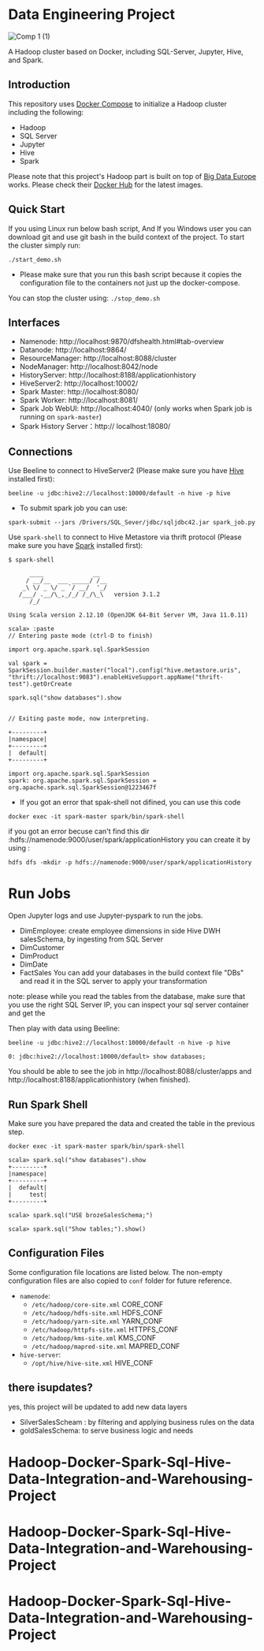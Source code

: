 # Data Engineering Project
![Comp 1 (1)](https://github.com/Mouhamed-Jinja/Hadoop-Docker-Spark-Sql-Hive-Data-Integration-and-Warehousing-Project/assets/132110499/28f49870-fa31-4872-9fe5-7fe48de4fdcf)

A Hadoop cluster based on Docker, including SQL-Server, Jupyter, Hive, and Spark.

## Introduction
This repository uses [Docker Compose](https://docs.docker.com/compose/) to initialize a Hadoop cluster including the following:

- Hadoop
- SQL Server
- Jupyter
- Hive
- Spark

Please note that this project's Hadoop part is built on top of [Big Data Europe](https://github.com/big-data-europe) works. Please check their [Docker Hub](https://hub.docker.com/u/bde2020/) for the latest images.


## Quick Start

If you using Linux run below bash script,
And If you Windows user you can download git and use git bash in the build context of the project.
To start the cluster simply run:
```
./start_demo.sh
```
- Please make sure that you run this bash script because it copies the configuration file to the containers not just up the docker-compose.


You can stop the cluster using:
 `./stop_demo.sh` 

## Interfaces

- Namenode: http://localhost:9870/dfshealth.html#tab-overview
- Datanode: http://localhost:9864/
- ResourceManager: http://localhost:8088/cluster
- NodeManager: http://localhost:8042/node
- HistoryServer: http://localhost:8188/applicationhistory
- HiveServer2: http://localhost:10002/
- Spark Master: http://localhost:8080/
- Spark Worker: http://localhost:8081/
- Spark Job WebUI: http://localhost:4040/ (only works when Spark job is running on `spark-master`)
- Spark History Server：http://
localhost:18080/

## Connections

Use Beeline to connect to HiveServer2 (Please make sure you have [Hive](https://cwiki.apache.org/confluence/display/Hive/AdminManual+Installation) installed first):

```
beeline -u jdbc:hive2://localhost:10000/default -n hive -p hive
```
- To submit spark job you can use:
```
spark-submit --jars /Drivers/SQL_Sever/jdbc/sqljdbc42.jar spark_job.py
```

Use `spark-shell` to connect to Hive Metastore via thrift protocol (Please make sure you have [Spark](https://spark.apache.org/downloads.html) installed first):


```
$ spark-shell

      ____              __
     / __/__  ___ _____/ /__
    _\ \/ _ \/ _ `/ __/  '_/
   /___/ .__/\_,_/_/ /_/\_\   version 3.1.2
      /_/

Using Scala version 2.12.10 (OpenJDK 64-Bit Server VM, Java 11.0.11)

scala> :paste
// Entering paste mode (ctrl-D to finish)

import org.apache.spark.sql.SparkSession

val spark = SparkSession.builder.master("local").config("hive.metastore.uris", "thrift://localhost:9083").enableHiveSupport.appName("thrift-test").getOrCreate

spark.sql("show databases").show


// Exiting paste mode, now interpreting.

+---------+
|namespace|
+---------+
|  default|
+---------+

import org.apache.spark.sql.SparkSession
spark: org.apache.spark.sql.SparkSession = org.apache.spark.sql.SparkSession@1223467f
```
- If you got an error that spak-shell not difined, you can use this code
```
docker exec -it spark-master spark/bin/spark-shell
```
if you got an error becuse can't find this dir :hdfs://namenode:9000/user/spark/applicationHistory
you can create it by using :
```
hdfs dfs -mkdir -p hdfs://namenode:9000/user/spark/applicationHistory
``` 


# Run Jobs
Open Jupyter logs and use Jupyter-pyspark to run the jobs.
- DimEmployee: create employee dimensions in side Hive DWH salesSchema,
  by ingesting from SQL Server
- DimCustomer
- DimProduct
- DimDate
- FactSales
You can add your databases in the build context file "DBs" and read it in the SQL server
to apply your transformation

note: please while you read the tables from the database, make sure that you use the right
SQL Server IP, you can inspect your sql server container and get the 




Then play with data using Beeline:
```
beeline -u jdbc:hive2://localhost:10000/default -n hive -p hive

0: jdbc:hive2://localhost:10000/default> show databases;
```

You should be able to see the job in http://localhost:8088/cluster/apps and http://localhost:8188/applicationhistory (when finished).

## Run Spark Shell

Make sure you have prepared the data and created the table in the previous step.

```
docker exec -it spark-master spark/bin/spark-shell

scala> spark.sql("show databases").show
+---------+
|namespace|
+---------+
|  default|
|     test|
+---------+

scala> spark.sql("USE brozeSalesSchema;")

scala> spark.sql("Show tables;").show()
```

## Configuration Files

Some configuration file locations are listed below. The non-empty configuration files are also copied to `conf` folder for future reference.

- `namenode`:
  - `/etc/hadoop/core-site.xml` CORE_CONF
  - `/etc/hadoop/hdfs-site.xml` HDFS_CONF
  - `/etc/hadoop/yarn-site.xml` YARN_CONF
  - `/etc/hadoop/httpfs-site.xml` HTTPFS_CONF
  - `/etc/hadoop/kms-site.xml` KMS_CONF
  - `/etc/hadoop/mapred-site.xml` MAPRED_CONF
- `hive-server`:
  - `/opt/hive/hive-site.xml` HIVE_CONF

## there isupdates?
yes, this project will be updated to add new data layers 
- SilverSalesScheam : by filtering and applying business rules on the data
- goldSalesSchema: to serve business logic and needs
# Hadoop-Docker-Spark-Sql-Hive-Data-Integration-and-Warehousing-Project
# Hadoop-Docker-Spark-Sql-Hive-Data-Integration-and-Warehousing-Project
# Hadoop-Docker-Spark-Sql-Hive-Data-Integration-and-Warehousing-Project

